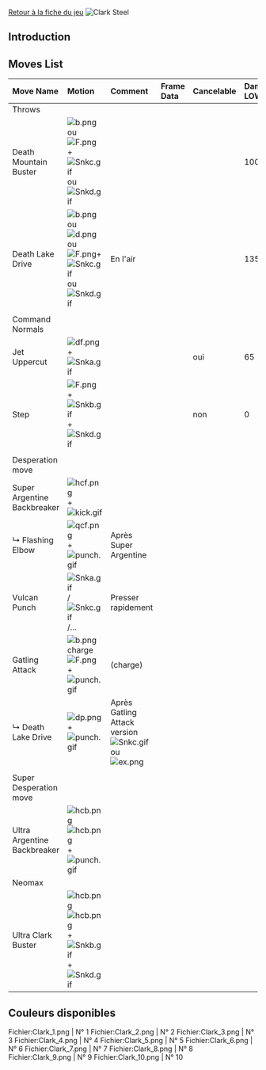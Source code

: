 [Retour à la fiche du
jeu](http://basgrospoing.fr/wiki/index.php?title=The_King_of_Fighters_XIII)
![Clark Steel](Clarkkof13.gif "Clark Steel")

## Introduction

## Moves List

| Move Name                   | Motion                                                                                                        | Comment                                                                       | Frame Data | Cancelable | Damage LOW/HIGH/EX |
|:----------------------------|:--------------------------------------------------------------------------------------------------------------|:------------------------------------------------------------------------------|:-----------|:-----------|:-------------------|
| Throws                      |                                                                                                               |                                                                               |            |            |                    |
| Death Mountain Buster       | ![](b.png "b.png") ou ![](F.png "F.png") + ![](Snkc.gif "Snkc.gif") ou ![](Snkd.gif "Snkd.gif")               |                                                                               |            |            | 100                |
| Death Lake Drive            | ![](b.png "b.png")ou![](d.png "d.png")ou![](F.png "F.png")+![](Snkc.gif "Snkc.gif")ou![](Snkd.gif "Snkd.gif") | En l'air                                                                      |            |            | 135                |
|                             |                                                                                                               |                                                                               |            |            |                    |
| Command Normals             |                                                                                                               |                                                                               |            |            |                    |
| Jet Uppercut                | ![](df.png "df.png") + ![](Snka.gif "Snka.gif")                                                               |                                                                               |            | oui        | 65                 |
| Step                        | ![](F.png "F.png") + ![](Snkb.gif "Snkb.gif")+![](Snkd.gif "Snkd.gif")                                        |                                                                               |            | non        | 0                  |
|                             |                                                                                                               |                                                                               |            |            |                    |
| Desperation move            |                                                                                                               |                                                                               |            |            |                    |
| Super Argentine Backbreaker | ![](hcf.png "hcf.png") + ![](kick.gif "kick.gif")                                                             |                                                                               |            |            |                    |
| ↳ Flashing Elbow            | ![](qcf.png "qcf.png") + ![](punch.gif "punch.gif")                                                           | Après Super Argentine                                                         |            |            |                    |
| Vulcan Punch                | ![](Snka.gif "Snka.gif")/![](Snkc.gif "Snkc.gif")/...                                                         | Presser rapidement                                                            |            |            |                    |
| Gatling Attack              | ![](b.png "b.png")charge![](F.png "F.png") + ![](punch.gif "punch.gif")                                       | (charge)                                                                      |            |            |                    |
| ↳ Death Lake Drive          | ![](dp.png "dp.png") + ![](punch.gif "punch.gif")                                                             | Après Gatling Attack version ![](Snkc.gif "Snkc.gif") ou ![](ex.png "ex.png") |            |            |                    |
|                             |                                                                                                               |                                                                               |            |            |                    |
| Super Desperation move      |                                                                                                               |                                                                               |            |            |                    |
| Ultra Argentine Backbreaker | ![](hcb.png "hcb.png")![](hcb.png "hcb.png") + ![](punch.gif "punch.gif")                                     |                                                                               |            |            |                    |
| Neomax                      |                                                                                                               |                                                                               |            |            |                    |
| Ultra Clark Buster          | ![](hcb.png "hcb.png")![](hcb.png "hcb.png") + ![](Snkb.gif "Snkb.gif")+![](Snkd.gif "Snkd.gif")              |                                                                               |            |            |                    |

## Couleurs disponibles

Fichier:Clark_1.png \| N° 1 Fichier:Clark_2.png \| N° 2
Fichier:Clark_3.png \| N° 3 Fichier:Clark_4.png \| N° 4
Fichier:Clark_5.png \| N° 5 Fichier:Clark_6.png \| N° 6
Fichier:Clark_7.png \| N° 7 Fichier:Clark_8.png \| N° 8
Fichier:Clark_9.png \| N° 9 Fichier:Clark_10.png \| N° 10
